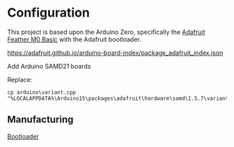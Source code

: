 

# Configuration

This project is based upon the Arduino Zero, specifically the [Adafruit
Feather M0 Basic](https://learn.adafruit.com/adafruit-feather-m0-basic-proto/using-with-arduino-ide)
with the Adafruit bootloader.

https://adafruit.github.io/arduino-board-index/package_adafruit_index.json

Add Arduino SAMD21 boards


Replace:

    cp arduino\variant.cpp "%LOCALAPPDATA%\Arduino15\packages\adafruit\hardware\samd\1.5.7\variants\feather_m0_express\variant.cpp"

## Manufacturing

[Bootloader](https://learn.adafruit.com/how-to-program-samd-bootloaders)

